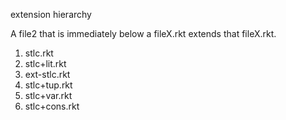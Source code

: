 extension hierarchy

A file2 that is immediately below a fileX.rkt extends that fileX.rkt.

1) stlc.rkt
2) stlc+lit.rkt
3) ext-stlc.rkt
4) stlc+tup.rkt
5) stlc+var.rkt
6) stlc+cons.rkt